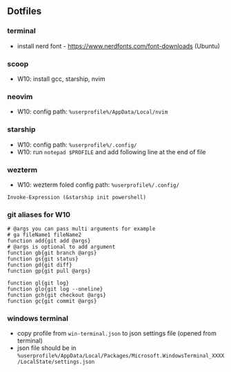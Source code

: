 ## Dotfiles

### terminal

- install nerd font - https://www.nerdfonts.com/font-downloads (Ubuntu)

### scoop

- W10: install gcc, starship, nvim

### neovim

- W10: config path: `%userprofile%/AppData/Local/nvim`

### starship

- W10: config path: `%userprofile%/.config/`
- W10: run `notepad $PROFILE` and add following line at the end of file

### wezterm

- W10: wezterm foled config path: `%userprofile%/.config/`

```
Invoke-Expression (&starship init powershell)
```

### git aliases for W10

```
# @args you can pass multi arguments for example
# ga fileName1 fileName2
function add{git add @args}
# @args is optional to add argument
function gb{git branch @args}
function gs{git status}
function gd{git diff}
function gp{git pull @args}

function gl{git log}
function glo{git log --oneline}
function gch{git checkout @args}
function gc{git commit @args}
```

### windows terminal

- copy profile from `win-terminal.json` to json settings file (opened from terminal)
- json file should be in `%userprofile%/AppData/Local/Packages/Microsoft.WindowsTerminal_XXXX/LocalState/settings.json`
